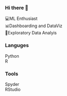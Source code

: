 ### Hi there 👋
💻ML Enthusiast<br />
📊Dashboarding and DataViz<br />
🔎Exploratory Data Analyis<br />

### Languges
Python<br />
R<br />

### Tools

Spyder<br />
RStudio<br />

<!--
**kaanmtl/kaanmtl** is a ✨ _special_ ✨ repository because its `README.md` (this file) appears on your GitHub profile.


